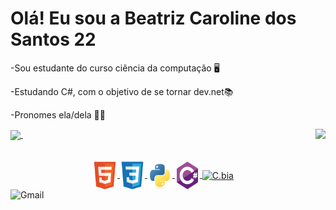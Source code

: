# Olá! Eu sou a Beatriz Caroline dos Santos 22 
-Sou estudante do curso ciência da computação 🖥️

-Estudando C#, com o objetivo de se tornar  dev.net📚

-Pronomes ela/dela 👩🏻

 <div>
  <a href="https://github.com/Beatrizcsantos22">
  <img height="155em"   align="center" src="https://github-readme-stats.vercel.app/api?username=Beatrizcsantos22&show_icons=true&theme=radical&include_all_commits=true&count_private=true"/>
  <img height="130em"  align="right" src="https://github-readme-stats.vercel.app/api/top-langs/?username=Beatrizcsantos22&layout=compact&langs_count=7&theme=radical" />

  <img align="center" width="148" height="10" src="https://media1.tenor.com/images/68e8337fb4eb7e40645d832c64762a8b/tenor.gif?itemid=19443613">
</div>
 <br>
<div  align="center"> 
  <div style="display: inline_block"><br>
  
  <img align="center" alt="HTML.bia" height="45" width="40" src="https://raw.githubusercontent.com/devicons/devicon/master/icons/html5/html5-original.svg">
  <img align="center" alt="CSS.bia" height="45" width="40" src="https://raw.githubusercontent.com/devicons/devicon/master/icons/css3/css3-original.svg">
  <img align="center" alt="Python.bia" height="45" width="40" src="https://raw.githubusercontent.com/devicons/devicon/master/icons/python/python-original.svg">
  <img align="center" alt="Csharp.bia" height="45" width="40" src="https://raw.githubusercontent.com/devicons/devicon/master/icons/csharp/csharp-original.svg">

  <img align="center" alt="C.bia" height="45" width="40" src="https://devicon-website.vercel.app/api/c/original.svg">
    <a> <br>

  <a href="mailto:beatrizcaroline005@gmail.com">
    <img  align="left"src="https://img.shields.io/badge/-Gmail-%23333?style=for-the-badge&logo=gmail&logoColor=white" alt="Gmail">
  </a>

</div>







